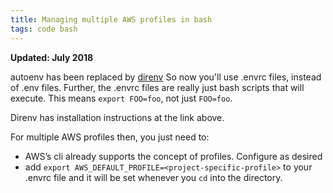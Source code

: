 ```yaml
---
title: Managing multiple AWS profiles in bash
tags: code bash
---
```

**Updated: July 2018**

autoenv has been replaced by [direnv](https://direnv.net/)  So now you'll use .envrc files, instead of .env files. Further, the .envrc files are really just bash scripts that will execute. This means `export FOO=foo`, not just `FOO=foo`.

Direnv has installation instructions at the link above.

For multiple AWS profiles then, you just need to:

* AWS’s cli already supports the concept of profiles. Configure as desired
* add `export AWS_DEFAULT_PROFILE=<project-specific-profile>` to your .envrc file and it will be set whenever you `cd` into the directory.

